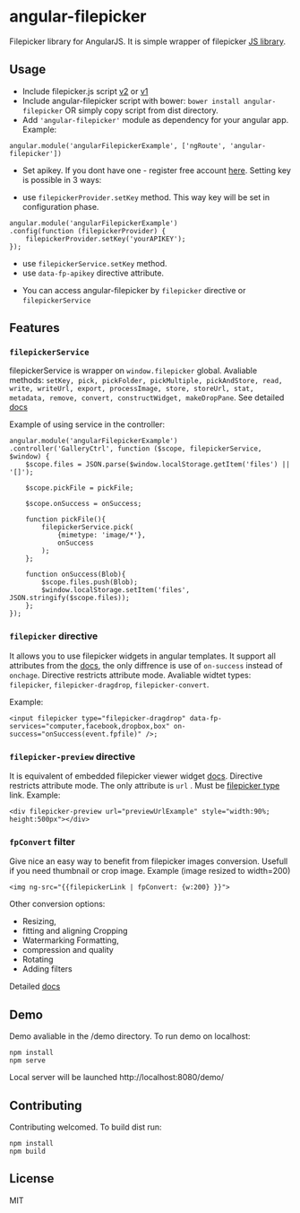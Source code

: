 # angular-filepicker
Filepicker library for AngularJS. It is simple wrapper of filepicker [JS library](https://api.filepicker.io/v2/filepicker.js).


## Usage
* Include filepicker.js script [v2](https://api.filepicker.io/v2/filepicker.js) or [v1](https://api.filepicker.io/v1/filepicker.js)
* Include angular-filepicker script with bower: ```bower install angular-filepicker``` OR simply copy script from dist directory.
* Add ```'angular-filepicker'``` module as dependency for your angular app. Example:
```
angular.module('angularFilepickerExample', ['ngRoute', 'angular-filepicker'])
```
* Set apikey. If you dont have one - register free account [here](https://www.filepicker.com/register/free). Setting key is possible in 3 ways:
- use ```filepickerProvider.setKey```  method. This way key will be set in configuration phase.
```
angular.module('angularFilepickerExample')
.config(function (filepickerProvider) {
    filepickerProvider.setKey('yourAPIKEY');
});
```
- use ```filepickerService.setKey```  method.
- use ```data-fp-apikey``` directive attribute.

* You can access angular-filepicker by ```filepicker``` directive or ```filepickerService```


## Features

### ```filepickerService```
filepickerService is wrapper on ```window.filepicker``` global. Avaliable methods: ```setKey, pick, pickFolder, pickMultiple, pickAndStore, read, write, writeUrl, export, processImage, store, storeUrl, stat, metadata, remove, convert, constructWidget, makeDropPane```. See detailed [docs](https://www.filepicker.com/documentation/file_ingestion/javascript_api/pick?v=v2)

Example of using service in the controller:
```
angular.module('angularFilepickerExample')
.controller('GalleryCtrl', function ($scope, filepickerService, $window) {
    $scope.files = JSON.parse($window.localStorage.getItem('files') || '[]');

    $scope.pickFile = pickFile;

    $scope.onSuccess = onSuccess;

    function pickFile(){
        filepickerService.pick(
            {mimetype: 'image/*'},
            onSuccess
        );
    };

    function onSuccess(Blob){
        $scope.files.push(Blob);
        $window.localStorage.setItem('files', JSON.stringify($scope.files));
    };
});
```

### ```filepicker``` directive
It allows you to use filepicker widgets in angular templates. It support all attributes from the [docs](https://www.filepicker.com/documentation/file_ingestion/widgets/pick?v=v2), the only diffrence is use of ```on-success``` instead of ```onchage```. Directive restricts attribute mode. 
Avaliable widtet types: ```filepicker```, ```filepicker-dragdrop```, ```filepicker-convert```.

Example: 

``` 
<input filepicker type="filepicker-dragdrop" data-fp-services="computer,facebook,dropbox,box" on-success="onSuccess(event.fpfile)" />;
```

### ```filepicker-preview``` directive
It is equivalent of embedded filepicker viewer widget [docs](https://www.filepicker.com/documentation/viewer?v=v2). Directive restricts attribute mode. 
The only attribute is ```url``` . Must be [filepicker type](https://www.filepicker.com/documentation/filepicker-architecture?v=v2) link.
Example:

``` 
<div filepicker-preview url="previewUrlExample" style="width:90%; height:500px"></div>
```

### ```fpConvert``` filter
Give nice an easy way to benefit from filepicker images conversion. Usefull if you need thumbnail or crop image. 
Example (image resized to width=200)

``` 
<img ng-src="{{filepickerLink | fpConvert: {w:200} }}">
``` 
Other conversion options:
* Resizing,
* fitting and aligning Cropping
* Watermarking Formatting, 
* compression and quality 
* Rotating
* Adding filters 

Detailed [docs](https://www.filepicker.com/documentation/file_processing/image_conversion/image)

## Demo
Demo avaliable in the /demo directory.
To run demo on localhost:
``` 
npm install
npm serve
``` 

Local server will be launched http://localhost:8080/demo/

## Contributing
Contributing welcomed. To build dist run:
``` 
npm install
npm build
``` 
## License
MIT


